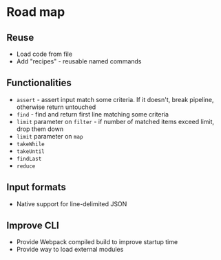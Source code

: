 # Road map

## Reuse

* Load code from file
* Add "recipes" - reusable named commands

## Functionalities

* `assert` - assert input match some criteria. If it doesn't, break pipeline, otherwise return untouched
* `find` - find and return first line matching some criteria
* `limit` parameter on `filter` - if number of matched items exceed limit, drop them down
* `limit` parameter on `map`
* `takeWhile`
* `takeUntil`
* `findLast`
* `reduce`

## Input formats
* Native support for line-delimited JSON

## Improve CLI

* Provide Webpack compiled build to improve startup time
* Provide way to load external modules
